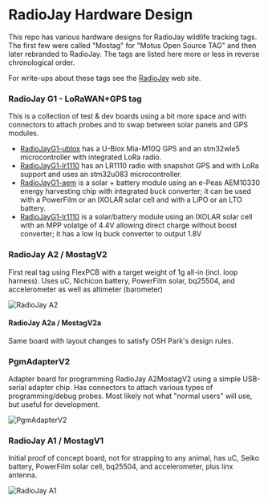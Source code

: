 RadioJay Hardware Design
========================

This repo has various hardware designs for RadioJay wildlife tracking tags.
The first few were called "Mostag" for "Motus Open Source TAG" and then later rebranded to RadioJay.
The tags are listed here more or less in reverse chronological order.

For write-ups about these tags see the [RadioJay](https://radiojay.org) web site.

### RadioJay G1 - LoRaWAN+GPS tag

This is a collection of test & dev boards using a bit more space and with connectors to
attach probes and to swap between solar panels and GPS modules.

- [RadioJayG1-ublox](./RadioJayG1-ublox/) has a U-Blox Mia-M10Q GPS and an stm32wle5
  microcontroller with integrated LoRa radio.
- [RadioJayG1-lr1110](./RadioJayG1-lr1110/) has an LR1110 radio with snapshot GPS and with LoRa
  support and uses an stm32u083 microcontroller.
- [RadioJayG1-aem](./RadioJayG1-aem/) is a solar + battery module using an e-Peas AEM10330 energy
  harvesting chip with integrated buck converter; it can be used with a PowerFilm or an IXOLAR
  solar cell and with a LiPO or an LTO battery.
- [RadioJayG1-lr1110](./RadioJayG1-lr1110/) is a solar/battery module using an IXOLAR solar cell
  with an MPP volatge of 4.4V allowing direct charge without boost converter; it has a low Iq
  buck converter to output 1.8V

### RadioJay A2 / MostagV2

First real tag using FlexPCB with a target weight of 1g all-in (incl. loop harness).
Uses uC, Nichicon battery, PowerFilm solar, bq25504, and accelerometer
as well as altimeter (barometer)

![RadioJay A2](MostagV2/MostagV2.jpg)

#### RadioJay A2a / MostagV2a

Same board with layout changes to satisfy OSH Park's design rules.

### PgmAdapterV2

Adapter board for programming RadioJay A2MostagV2 using a simple USB-serial adapter chip.
Has connectors to attach various types of programming/debug probes.
Most likely not what "normal users" will use, but useful for development.

![PgmAdapterV2](PgmAdapterV2/PgmAdapterV2.jpg)

### RadioJay A1 / MostagV1

Initial proof of concept board, not for strapping to any animal, has uC,
Seiko battery, PowerFilm solar cell, bq25504, and accelerometer, plus linx antenna.

![RadioJay A1](MostagV1/TestTagV1-front.png)

